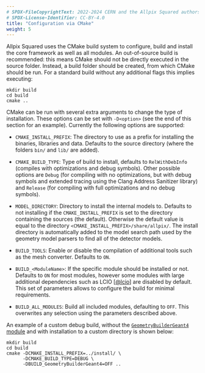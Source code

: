 ```yaml
---
# SPDX-FileCopyrightText: 2022-2024 CERN and the Allpix Squared authors
# SPDX-License-Identifier: CC-BY-4.0
title: "Configuration via CMake"
weight: 5
---
```


Allpix Squared uses the CMake build system to configure, build and install the core framework as well as all modules. An
out-of-source build is recommended: this means CMake should not be directly executed in the source folder. Instead, a build
folder should be created, from which CMake should be run. For a standard build without any additional flags this implies
executing:

```shell
mkdir build
cd build
cmake ..
```

CMake can be run with several extra arguments to change the type of installation. These options can be set with `-D<option>`
(see the end of this section for an example). Currently the following options are supported:

- `CMAKE_INSTALL_PREFIX`:
  The directory to use as a prefix for installing the binaries, libraries and data. Defaults to the source directory (where
  the folders `bin/` and `lib/` are added).

- `CMAKE_BUILD_TYPE`:
  Type of build to install, defaults to `RelWithDebInfo` (compiles with optimizations and debug symbols). Other possible
  options are `Debug` (for compiling with no optimizations, but with debug symbols and extended tracing using the Clang
  Address Sanitizer library) and `Release` (for compiling with full optimizations and no debug symbols).

- `MODEL_DIRECTORY`:
  Directory to install the internal models to. Defaults to not installing if the `CMAKE_INSTALL_PREFIX` is set to the
  directory containing the sources (the default). Otherwise the default value is equal to the directory
  `<CMAKE_INSTALL_PREFIX>/share/allpix/`. The install directory is automatically added to the model search path used by the
  geometry model parsers to find all of the detector models.

- `BUILD_TOOLS`:
  Enable or disable the compilation of additional tools such as the mesh converter. Defaults to `ON`.

- `BUILD_<ModuleName>`:
  If the specific module should be installed or not. Defaults to `ON` for most modules, however some modules with large
  additional dependencies such as LCIO \[[@lcio]\] are disabled by default. This set of parameters allows to configure the
  build for minimal requirements.

- `BUILD_ALL_MODULES`:
  Build all included modules, defaulting to `OFF`. This overwrites any selection using the parameters described above.

An example of a custom debug build, without the [`GeometryBuilderGeant4` module](../08_modules/geometrybuildergeant4.md) and
with installation to a custom directory is shown below:

```shell
mkdir build
cd build
cmake -DCMAKE_INSTALL_PREFIX=../install/ \
      -DCMAKE_BUILD_TYPE=DEBUG \
      -DBUILD_GeometryBuilderGeant4=OFF ..
```


[@lcio]: https://doi.org/10.1109/NSSMIC.2012.6551478

